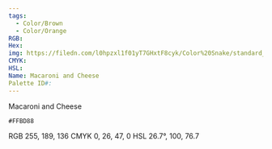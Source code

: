 ```yaml
---
tags:
  - Color/Brown
  - Color/Orange
RGB: 
Hex: 
img: https://filedn.com/l0hpzxl1f01yT7GHxtF8cyk/Color%20Snake/standard_csv_to_svg/FFBD88.svg
CMYK: 
HSL: 
Name: Macaroni and Cheese
Palette ID#:
---
```

Macaroni and Cheese
```palette
#FFBD88
```
RGB 255, 189, 136
CMYK	0, 26, 47, 0
HSL	26.7°, 100, 76.7